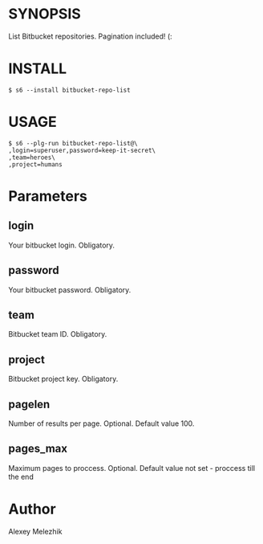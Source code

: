 # SYNOPSIS

List Bitbucket repositories. Pagination included! (:


# INSTALL


    $ s6 --install bitbucket-repo-list

# USAGE

    $ s6 --plg-run bitbucket-repo-list@\
    ,login=superuser,password=keep-it-secret\
    ,team=heroes\
    ,project=humans

# Parameters

## login

Your bitbucket login. Obligatory.

## password

Your bitbucket password. Obligatory.

## team

Bitbucket team ID. Obligatory.

## project

Bitbucket project key. Obligatory.

## pagelen

Number of results per page. Optional. Default value 100.

## pages_max

Maximum pages to proccess. Optional. Default value not set - proccess till the end

# Author

Alexey Melezhik

